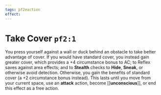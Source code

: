 ```yaml
---
tags: pf2eaction
effect:
---
```



# Take Cover `pf2:1`

You press yourself against a wall or duck behind an obstacle to take better advantage of cover. If you would have standard cover, you instead gain greater cover, which provides a +4 circumstance bonus to AC; to Reflex saves against area effects; and to **Stealth** checks to **Hide**, **Sneak**, or otherwise avoid detection. Otherwise, you gain the benefits of standard cover (a +2 circumstance bonus instead). This lasts until you move from your current space, use an **attack** action, become [[**unconscious**]], or end this effect as a free action.